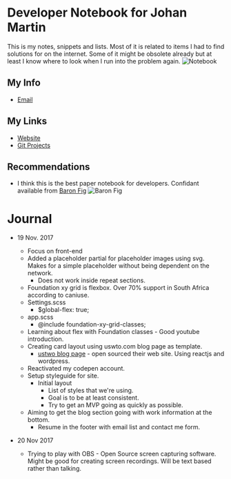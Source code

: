 # Developer Notebook for Johan Martin
This is my notes, snippets and lists. Most of it is related to items I had to find solutions for on the internet. Some of it might be obsolete already but at least I know where to look when I run into the problem again.
![Notebook](https://openclipart.org/download/100339/notebook-black.svg")
## My Info
* [Email](mailto:martin.johan@johan-martin.com)
## My Links
* [Website](http://www.johan-martin.com)
* [Git Projects](https://github.com/catenare)
## Recommendations
* I think this is the best paper notebook for developers. Confidant available from [Baron Fig](https://www.baronfig.com/) 
![Baron Fig](https://cdn.shopify.com/s/files/1/0543/1257/products/confidant_charcoal_flagship_01.jpg?v=1489606782)

# Journal
* 19 Nov. 2017
    * Focus on front-end
    * Added a placeholder partial for placeholder images using svg. Makes for a simple placeholder without being dependent on the network.
        * Does not work inside repeat sections.
    * Foundation xy grid is flexbox. Over 70% support in South Africa according to caniuse.
    * Settings.scss
        * $global-flex: true;
    * app.scss
        * @include foundation-xy-grid-classes;
    * Learning about flex with Foundation classes - Good youtube introduction.
    * Creating card layout using uswto.com blog page as template.
        * [ustwo blog page](https://ustwo.com/blog) - open sourced their web site. Using reactjs and wordpress.
    * Reactivated my codepen account.
    * Setup styleguide for site.
        * Initial layout
            * List of styles that we're using.
            * Goal is to be at least consistent.
            * Try to get an MVP going as quickly as possible.
    * Aiming to get the blog section going with work information at the bottom.
        * Resume in the footer with email list and contact me form.
    
* 20 Nov 2017
    * Trying to play with OBS - Open Source screen capturing software. Might be good for creating screen recordings. Will be text based rather than talking.
